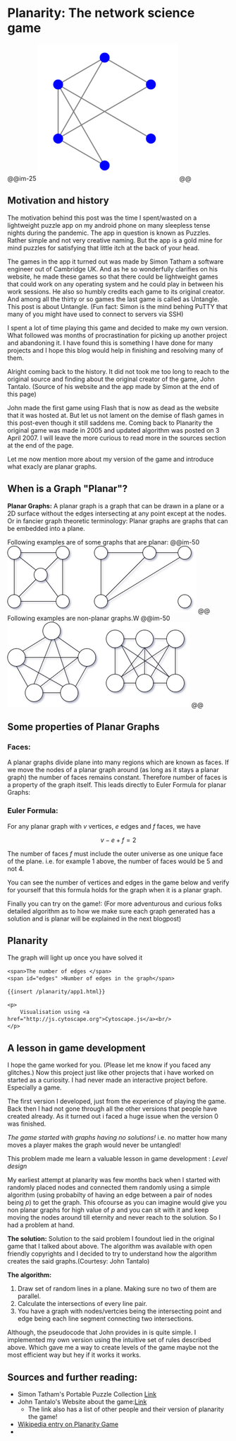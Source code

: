 # Planarity: The network science game 

@@im-25
![planarity](/Blog/network/images/planarity.png)
@@

## Motivation and history
The motivation behind this post was the time I spent/wasted on a lightweight puzzle app on my android phone on many sleepless tense nights during the pandemic. The app in question is known as Puzzles. Rather simple and not very creative naming. But the app is a gold mine for mind puzzles for satisfying that little itch at the back of your head. 

The games in the app it turned out was made by Simon Tatham a software engineer out of Cambridge UK. And as he so wonderfully clarifies on his website, he made these games so that there could be lightweight games that could work on any operating system and he could play in between his work sessions. He also so humbly credits each game to its original creator. And among all the thirty or so games the last game is called as Untangle. This post is about Untangle. (Fun fact: Simon is the mind behing PuTTY that many of you might have used to connect to servers via SSH)

I spent a lot of time playing this game and decided to make my own version. What followed was months of procrastination for picking up another project and abandoning it. I have found this is something I have done for many projects and I hope this blog would help in finishing and resolving many of them. 

Alright coming back to the history. It did not took me too long to reach to the original source and finding about the original creator of the game, John Tantalo. (Source of his website and the app made by Simon at the end of this page)

John made the first game using Flash that is now as dead as the website that it was hosted at. But let us not lament on the demise of flash games in this post-even though it still saddens me. Coming back to Planarity the original game was made in 2005 and updated algorithm was posted on 3 April 2007. I will leave the more curious to read more in the sources section at the end of the page. 

Let me now mention more about my version of the game and introduce what exacly are planar graphs.

## When is a Graph "Planar"?

**Planar Graphs:**  A planar graph is a graph that can be drawn in a plane or a 2D surface without the edges intersecting at any point except at the nodes. Or in fancier graph theoretic terminology: Planar graphs are graphs that can be embedded into a plane.

Following examples are of some graphs that are planar:
@@im-50
![planar-example](/Blog/network/images/planar_eg.png)
@@
Following examples are non-planar graphs.W
@@im-50
![non-planqWr-example](/Blog/network/images/non-planar-eg.png)
@@
## Some properties of Planar Graphs

### Faces:

A planar graphs divide plane into many regions which are known as faces. If we move the nodes of a planar graph around (as long as it stays a planar graph) the number of faces remains constant. Therefore number of faces is a property of the graph itself. 
This leads directly to Euler Formula for planar Graphs:

### Euler Formula:
For any planar graph with $v$ vertices, $e$ edges and $f$ faces, we have

$$v−e+f=2$$

The number of faces $f$ must include the outer universe as one unique face of the plane. i.e. for example 1 above, the  number of faces would be 5 and not 4.

You can see the number of vertices and edges in the game below and verify for yourself that this formula holds for the graph when it is a planar graph.


Finally you can try on the game!: (For more adventurous and curious folks detailed algorithm as to how we make sure each graph generated has a solution and is planar will be explained in the next blogpost)
## Planarity

The graph will light up once you have solved it

~~~
<span>The number of edges </span>
<span id="edges" >Number of edges in the graph</span>
~~~

~~~
{{insert /planarity/app1.html}}
~~~

~~~
<p>
    Visualisation using <a href="http://js.cytoscape.org">Cytoscape.js</a><br/>
</p>
~~~

##  A lesson in game development

I hope the game worked for you. (Please let me know if you faced any glitches.) Now this project just like other projects that i have worked on started as a curiosity. I had never made an interactive project before. Especially a game. 

The first version I developed, just from the experience of playing the game. Back then I had not gone through all the other versions that people have created already. As it turned out i faced a huge issue when the version 0 was finished. 

*The game started with graphs having no solutions!* i.e. no matter how many moves a player makes the graph would never be untangled! 

This problem made me learn a valuable lesson in game development : *Level design*

My earliest attempt at planarity was few months back when I started with randomly placed nodes and connected them randomly using a simple algorithm (using probabilty of having an edge between a pair of nodes being *p*) to get the graph. This ofcourse as you can imagine would give you non planar graphs for high value of *p* and you can sit with it and keep moving the nodes around till eternity and never reach to the solution. So I had a problem at hand. 

**The solution:** Solution to the said problem I foundout lied in the original game that I talked about above. The algorithm was available with open friendly copyrights and I decided to try to understand how the algorithm creates the said graphs.(Courtesy: John Tantalo)

**The algorithm:**

1. Draw set of random lines in a plane. Making sure no two of them are parallel.
2. Calculate the intersections of every line pair.
3. You have a graph with nodes/vertcies being the intersecting point and edge being each line segment connecting two intersections.

Although, the pseudocode that John provides in is quite simple. I implemented my own version using the intuitive set of rules described above. Which gave me a way to create levels of the game maybe not the most efficient way but hey if it works it works.



## Sources and further reading:

* Simon Tatham's Portable Puzzle Collection [Link](https://www.chiark.greenend.org.uk/~sgtatham/puzzles/)
* John Tantalo's Website about the game:[Link](http://johntantalo.com/wiki/Planarity/) 
  * The link also has a list of other people and their version of planarity the game!
* [Wikipedia entry on Planarity Game](https://en.wikipedia.org/wiki/Planarity)
* 